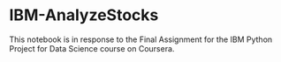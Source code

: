 # IBM-AnalyzeStocks
This notebook is in response to the Final Assignment for the IBM Python Project for Data Science course on Coursera.
